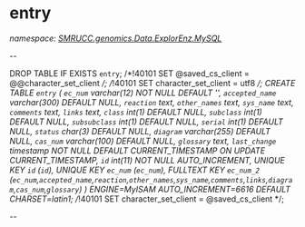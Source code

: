 ﻿# entry
_namespace: [SMRUCC.genomics.Data.ExplorEnz.MySQL](./index.md)_

--
 
 DROP TABLE IF EXISTS `entry`;
 /*!40101 SET @saved_cs_client = @@character_set_client */;
 /*!40101 SET character_set_client = utf8 */;
 CREATE TABLE `entry` (
 `ec_num` varchar(12) NOT NULL DEFAULT '',
 `accepted_name` varchar(300) DEFAULT NULL,
 `reaction` text,
 `other_names` text,
 `sys_name` text,
 `comments` text,
 `links` text,
 `class` int(1) DEFAULT NULL,
 `subclass` int(1) DEFAULT NULL,
 `subsubclass` int(1) DEFAULT NULL,
 `serial` int(1) DEFAULT NULL,
 `status` char(3) DEFAULT NULL,
 `diagram` varchar(255) DEFAULT NULL,
 `cas_num` varchar(100) DEFAULT NULL,
 `glossary` text,
 `last_change` timestamp NOT NULL DEFAULT CURRENT_TIMESTAMP ON UPDATE CURRENT_TIMESTAMP,
 `id` int(11) NOT NULL AUTO_INCREMENT,
 UNIQUE KEY `id` (`id`),
 UNIQUE KEY `ec_num` (`ec_num`),
 FULLTEXT KEY `ec_num_2` (`ec_num`,`accepted_name`,`reaction`,`other_names`,`sys_name`,`comments`,`links`,`diagram`,`cas_num`,`glossary`)
 ) ENGINE=MyISAM AUTO_INCREMENT=6616 DEFAULT CHARSET=latin1;
 /*!40101 SET character_set_client = @saved_cs_client */;
 
 --




